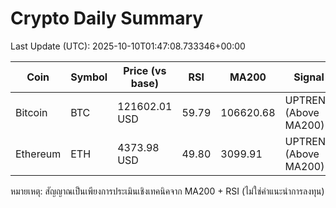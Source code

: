 # Crypto Daily Summary

Last Update (UTC): 2025-10-10T01:47:08.733346+00:00

| Coin | Symbol | Price (vs base) | RSI | MA200 | Signal |
|------|--------|------------------|-----|-------|--------|
| Bitcoin | BTC | 121602.01 USD | 59.79 | 106620.68 | UPTREND (Above MA200) |
| Ethereum | ETH | 4373.98 USD | 49.80 | 3099.91 | UPTREND (Above MA200) |

หมายเหตุ: สัญญาณเป็นเพียงการประเมินเชิงเทคนิคจาก MA200 + RSI (ไม่ใช่คำแนะนำการลงทุน)